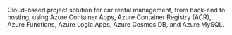 Cloud-based project solution for car rental management, from back-end to hosting, using Azure Container Apps, Azure Container Registry (ACR), Azure Functions, Azure Logic Apps, Azure Cosmos DB, and Azure MySQL.
